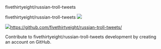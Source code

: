 fivethirtyeight/russian-troll-tweets

fivethirtyeight/russian-troll-tweets
![](../_resources/ccf3cc72ad1d6ae79345aa92dc8da7a8.png)

![](../_resources/8e7c4882d6ca034f0e14355cbae1d8f9.png)https://github.com/fivethirtyeight/russian-troll-tweets/

Contribute to fivethirtyeight/russian-troll-tweets development by creating an account on GitHub.